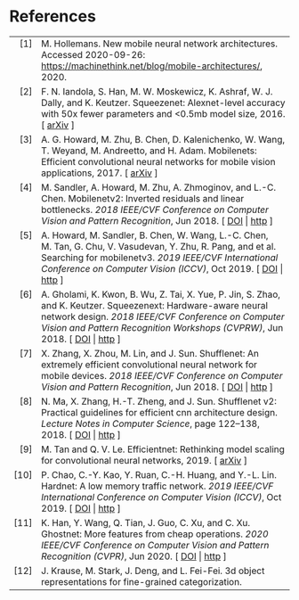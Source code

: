 # References

<!-- This document was automatically generated with bibtex2html 1.95
     (see http://www.lri.fr/~filliatr/bibtex2html/),
     with the following command:
     "C:\Program Files (x86)\Bibtex2html\bibtex2html.exe" -o - -s abbrv -q -nodoc references.bib  -->


<table>

<tr valign="top">
<td align="right" class="bibtexnumber">
[<a name="hollemans2020">1</a>]
</td>
<td class="bibtexitem">
M.&nbsp;Hollemans.
 New mobile neural network architectures.
 Accessed 2020-09-26:
  <a href="https://machinethink.net/blog/mobile-architectures/">https://machinethink.net/blog/mobile-architectures/</a>, 2020.

</td>
</tr>


<tr valign="top">
<td align="right" class="bibtexnumber">
[<a name="i2016squeezenet">2</a>]
</td>
<td class="bibtexitem">
F.&nbsp;N. Iandola, S.&nbsp;Han, M.&nbsp;W. Moskewicz, K.&nbsp;Ashraf, W.&nbsp;J. Dally, and K.&nbsp;Keutzer.
 Squeezenet: Alexnet-level accuracy with 50x fewer parameters and
  &lt;0.5mb model size, 2016.
[&nbsp;<a href="http://arxiv.org/abs/1602.07360">arXiv</a>&nbsp;]

</td>
</tr>


<tr valign="top">
<td align="right" class="bibtexnumber">
[<a name="howard2017mobilenets">3</a>]
</td>
<td class="bibtexitem">
A.&nbsp;G. Howard, M.&nbsp;Zhu, B.&nbsp;Chen, D.&nbsp;Kalenichenko, W.&nbsp;Wang, T.&nbsp;Weyand,
  M.&nbsp;Andreetto, and H.&nbsp;Adam.
 Mobilenets: Efficient convolutional neural networks for mobile vision
  applications, 2017.
[&nbsp;<a href="http://arxiv.org/abs/1704.04861">arXiv</a>&nbsp;]

</td>
</tr>


<tr valign="top">
<td align="right" class="bibtexnumber">
[<a name="Sandler_2018">4</a>]
</td>
<td class="bibtexitem">
M.&nbsp;Sandler, A.&nbsp;Howard, M.&nbsp;Zhu, A.&nbsp;Zhmoginov, and L.-C. Chen.
 Mobilenetv2: Inverted residuals and linear bottlenecks.
 <em>2018 IEEE/CVF Conference on Computer Vision and Pattern
  Recognition</em>, Jun 2018.
[&nbsp;<a href="http://dx.doi.org/10.1109/cvpr.2018.00474">DOI</a>&nbsp;| 
<a href="http://dx.doi.org/10.1109/CVPR.2018.00474">http</a>&nbsp;]

</td>
</tr>


<tr valign="top">
<td align="right" class="bibtexnumber">
[<a name="Howard_2019">5</a>]
</td>
<td class="bibtexitem">
A.&nbsp;Howard, M.&nbsp;Sandler, B.&nbsp;Chen, W.&nbsp;Wang, L.-C. Chen, M.&nbsp;Tan, G.&nbsp;Chu,
  V.&nbsp;Vasudevan, Y.&nbsp;Zhu, R.&nbsp;Pang, and et&nbsp;al.
 Searching for mobilenetv3.
 <em>2019 IEEE/CVF International Conference on Computer Vision
  (ICCV)</em>, Oct 2019.
[&nbsp;<a href="http://dx.doi.org/10.1109/iccv.2019.00140">DOI</a>&nbsp;| 
<a href="http://dx.doi.org/10.1109/ICCV.2019.00140">http</a>&nbsp;]

</td>
</tr>


<tr valign="top">
<td align="right" class="bibtexnumber">
[<a name="Gholami_2018">6</a>]
</td>
<td class="bibtexitem">
A.&nbsp;Gholami, K.&nbsp;Kwon, B.&nbsp;Wu, Z.&nbsp;Tai, X.&nbsp;Yue, P.&nbsp;Jin, S.&nbsp;Zhao, and K.&nbsp;Keutzer.
 Squeezenext: Hardware-aware neural network design.
 <em>2018 IEEE/CVF Conference on Computer Vision and Pattern
  Recognition Workshops (CVPRW)</em>, Jun 2018.
[&nbsp;<a href="http://dx.doi.org/10.1109/cvprw.2018.00215">DOI</a>&nbsp;| 
<a href="http://dx.doi.org/10.1109/CVPRW.2018.00215">http</a>&nbsp;]

</td>
</tr>


<tr valign="top">
<td align="right" class="bibtexnumber">
[<a name="Zhang_2018">7</a>]
</td>
<td class="bibtexitem">
X.&nbsp;Zhang, X.&nbsp;Zhou, M.&nbsp;Lin, and J.&nbsp;Sun.
 Shufflenet: An extremely efficient convolutional neural network for
  mobile devices.
 <em>2018 IEEE/CVF Conference on Computer Vision and Pattern
  Recognition</em>, Jun 2018.
[&nbsp;<a href="http://dx.doi.org/10.1109/cvpr.2018.00716">DOI</a>&nbsp;| 
<a href="http://dx.doi.org/10.1109/CVPR.2018.00716">http</a>&nbsp;]

</td>
</tr>


<tr valign="top">
<td align="right" class="bibtexnumber">
[<a name="Ma_2018">8</a>]
</td>
<td class="bibtexitem">
N.&nbsp;Ma, X.&nbsp;Zhang, H.-T. Zheng, and J.&nbsp;Sun.
 Shufflenet v2: Practical guidelines for efficient cnn architecture
  design.
 <em>Lecture Notes in Computer Science</em>, page 122–138, 2018.
[&nbsp;<a href="http://dx.doi.org/10.1007/978-3-030-01264-9_8">DOI</a>&nbsp;| 
<a href="http://dx.doi.org/10.1007/978-3-030-01264-9_8">http</a>&nbsp;]

</td>
</tr>


<tr valign="top">
<td align="right" class="bibtexnumber">
[<a name="tan2019efficientnet">9</a>]
</td>
<td class="bibtexitem">
M.&nbsp;Tan and Q.&nbsp;V. Le.
 Efficientnet: Rethinking model scaling for convolutional neural
  networks, 2019.
[&nbsp;<a href="http://arxiv.org/abs/1905.11946">arXiv</a>&nbsp;]

</td>
</tr>


<tr valign="top">
<td align="right" class="bibtexnumber">
[<a name="Chao_2019">10</a>]
</td>
<td class="bibtexitem">
P.&nbsp;Chao, C.-Y. Kao, Y.&nbsp;Ruan, C.-H. Huang, and Y.-L. Lin.
 Hardnet: A low memory traffic network.
 <em>2019 IEEE/CVF International Conference on Computer Vision
  (ICCV)</em>, Oct 2019.
[&nbsp;<a href="http://dx.doi.org/10.1109/iccv.2019.00365">DOI</a>&nbsp;| 
<a href="http://dx.doi.org/10.1109/ICCV.2019.00365">http</a>&nbsp;]

</td>
</tr>


<tr valign="top">
<td align="right" class="bibtexnumber">
[<a name="Han_2020">11</a>]
</td>
<td class="bibtexitem">
K.&nbsp;Han, Y.&nbsp;Wang, Q.&nbsp;Tian, J.&nbsp;Guo, C.&nbsp;Xu, and C.&nbsp;Xu.
 Ghostnet: More features from cheap operations.
 <em>2020 IEEE/CVF Conference on Computer Vision and Pattern
  Recognition (CVPR)</em>, Jun 2020.
[&nbsp;<a href="http://dx.doi.org/10.1109/cvpr42600.2020.00165">DOI</a>&nbsp;| 
<a href="http://dx.doi.org/10.1109/cvpr42600.2020.00165">http</a>&nbsp;]

</td>
</tr>


<tr valign="top">
<td align="right" class="bibtexnumber">
[<a name="KrauseStarkDengFei-Fei_3DRR2013">12</a>]
</td>
<td class="bibtexitem">
J.&nbsp;Krause, M.&nbsp;Stark, J.&nbsp;Deng, and L.&nbsp;Fei-Fei.
 3d object representations for fine-grained categorization.
